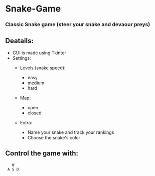 # Snake-Game


### Classic Snake game (steer your snake and devaour preys) 

## Deatails:

- GUI is made using Tkinter
- Settings:
  * Levels (snake speed):
    - easy
    - medium
    - hard
   * Map:
     - open
     - closed 
    
  * Extra:
    - Name your snake and track your rankings
    - Choose the snake's color 
    
   
   
## Control the game with:

       W
     A S D
